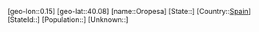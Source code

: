 ﻿---
location: [40.08,0.15]
type: City
tags:
- geo/City


SpocWebEntityId: 33140
isDeleted: false
confidential: public

---
[geo-lon::0.15]
[geo-lat::40.08]
[name::Oropesa]
[State::]
[Country::[Spain](geo/Continent/Europe/Spain.md)]
[StateId::]
[Population::]
[Unknown::]

